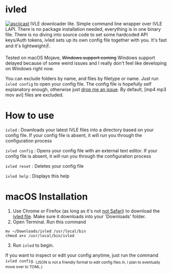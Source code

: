 # ivled
[![asciicast](https://asciinema.org/a/EwQph5N9EHTifKmH4CpdSQYdj.png)](https://asciinema.org/a/EwQph5N9EHTifKmH4CpdSQYdj)
IVLE downloader lite. Simple command line wrapper over IVLE LAPI. There is no package installation needed, everything is in one binary file. There is no diving into source code to set some hardcoded API keys/Auth tokens, ivled sets up its own config file together with you. It's fast and it's lightweight✌️.

Tested on macOS Mojave, <s>Windows support coming</s> Windows support delayed because of some weird issues and I really don't feel like developing on Windows right now.

You can exclude folders by name, and files by filetype or name. Just run `ivled config` to open your config file. The config file is hopefully self explanatory enough, otherwise just [drop me an issue](https://github.com/bokwoon95/ivled/issues). By default, [mp4 mp3 mov avi] files are excluded.

# How to use
`ivled`        : Downloads your latest IVLE files into a directory based on your config file.
               If your config file is absent, it will run you through the configuration process
               
`ivled config` : Opens your config file with an external text editor.
               If your config file is absent, it will run you through the configuration process
               
`ivled reset`  : Deletes your config file

`ivled help`   : Displays this help

# macOS Installation
1. Use Chrome or Firefox (as long as it's not [not Safari](https://forums.macrumors.com/threads/safari-erroneously-adding-dms-extension-to-downloads.2080108/)) to download the [ivled file](https://github.com/bokwoon95/ivled/blob/master/ivled). Make sure it downloads into your 'Downloads' folder.
2. Open Terminal. Run this command
```
mv ~/Downloads/ivled /usr/local/bin
chmod a+x /usr/local/bin/ivled
```
3. Run `ivled` to begin.

If you want to inspect or edit your config anytime, just run the command `ivled config`. <sub>(JSON is not a friendly format to edit config files in, I plan to eventually move over to TOML.)</sub>
